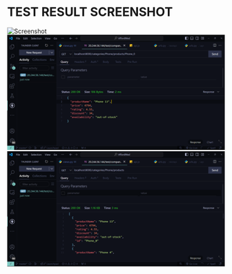 # TEST RESULT SCREENSHOT

![Screenshot](imag1.png)
![Screenshot 2](img2.png)
![Screenshot 2](img3.png)
